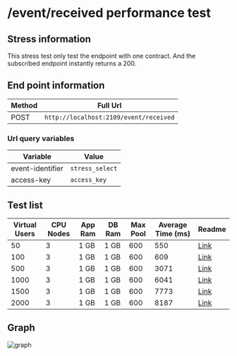 # /event/received performance test

## Stress information

This stress test only test the endpoint with one contract. And the subscribed endpoint instantly returns a 200.

## End point information

| Method | Full Url                               |
| ------ | -------------------------------------- |
| POST   | `http://localhost:2109/event/received` |

### Url query variables

| Variable         | Value           |
| ---------------- | --------------- |
| event-identifier | `stress_select` |
| access-key       | `access_key`    |

## Test list

| Virtual Users | CPU Nodes | App Ram | DB Ram | Max Pool | Average Time (ms) | Readme                                                                                                    |
| ------------- | --------- | ------- | ------ | -------- | ----------------- | --------------------------------------------------------------------------------------------------------- |
| 50            | 3         | 1 GB    | 1 GB   | 600      | 550               | [Link](<./(50)%203%20CPU%20NODE%20-%20APP%20RAM%201GB%20-%20DB%20RAM%201GB%20-%20Pool%20600/README.md>)   |
| 100           | 3         | 1 GB    | 1 GB   | 600      | 609               | [Link](<./(100)%203%20CPU%20NODE%20-%20APP%20RAM%201GB%20-%20DB%20RAM%201GB%20-%20Pool%20600//README.md>) |
| 500           | 3         | 1 GB    | 1 GB   | 600      | 3071              | [Link](<./(500)%203%20CPU%20NODE%20-%20APP%20RAM%201GB%20-%20DB%20RAM%201GB%20-%20Pool%20600/README.md>)  |
| 1000          | 3         | 1 GB    | 1 GB   | 600      | 6041              | [Link](<./(1000)%203%20CPU%20NODE%20-%20APP%20RAM%201GB%20-%20DB%20RAM%201GB%20-%20Pool%20600/README.md>) |
| 1500          | 3         | 1 GB    | 1 GB   | 600      | 7773              | [Link](<./(1500)%203%20CPU%20NODE%20-%20APP%20RAM%201GB%20-%20DB%20RAM%201GB%20-%20Pool%20600/README.md>) |
| 2000          | 3         | 1 GB    | 1 GB   | 600      | 8187              | [Link](<./(2000)%203%20CPU%20NODE%20-%20APP%20RAM%201GB%20-%20DB%20RAM%201GB%20-%20Pool%20600/README.md>) |

## Graph

![graph](https://i.ibb.co/8MzjVMK/Virtual-Users-frente-a-Time-ms.png)
